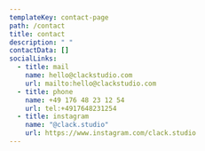 ```yaml
---
templateKey: contact-page
path: /contact
title: contact
description: " "
contactData: []
socialLinks:
  - title: mail
    name: hello@clackstudio.com
    url: mailto:hello@clackstudio.com
  - title: phone
    name: +49 176 48 23 12 54
    url: tel:+4917648231254
  - title: instagram
    name: "@clack.studio"
    url: https://www.instagram.com/clack.studio
---
```

